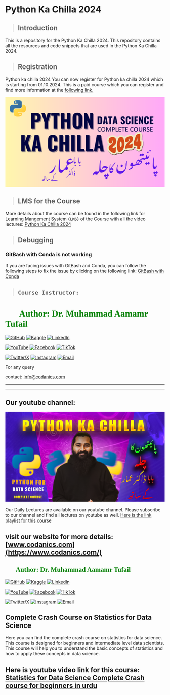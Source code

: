 # Python Ka Chilla 2024

> ## **Introduction**
This is a repository for the Python Ka Chilla 2024. This repository contains all the resources and code snippets that are used in the Python Ka Chilla 2024.

> ## **Registration**
Python ka chilla 2024  You can now register for Python ka chilla 2024 which is starting from 01.10.2024. This is a paid course which you can register and find more information at the [following link.](https://forms.gle/kUU3eZJsFRb7Cn6r8) 

[![Python Ka Chilla 2024](./00_resources/posters/02_poster.png)](https://codanics.com/courses/python-ka-chilla-2024/)

> ## **LMS for the Course**
More details about the course can be found in the following link for Learning Mangement System **`(LMS)`** of the Course with all the video lectures: [Python Ka Chilla 2024](https://codanics.com/courses/python-ka-chilla-2024/)

> ## **Debugging**
### **GitBash with Conda is not working**
If you are facing issues with GitBash and Conda, you can follow the following steps to fix the issue by clicking on the following link: [GitBash with Conda](./00_debugging/01_gitbash_working_now.md)

> ## **`Course Instructor:`**

<h1 style="font-family: 'poppins'; font-weight: bold; color: Green;">👨‍💻Author: Dr. Muhammad Aamamr Tufail</h1>

[![GitHub](https://img.shields.io/badge/GitHub-Profile-blue?style=for-the-badge&logo=github)](https://github.com/AammarTufail) 
[![Kaggle](https://img.shields.io/badge/Kaggle-Profile-blue?style=for-the-badge&logo=kaggle)](https://www.kaggle.com/muhammadaammartufail) 
[![LinkedIn](https://img.shields.io/badge/LinkedIn-Profile-blue?style=for-the-badge&logo=linkedin)](https://www.linkedin.com/in/dr-muhammad-aammar-tufail-02471213b/)  

[![YouTube](https://img.shields.io/badge/YouTube-Profile-red?style=for-the-badge&logo=youtube)](https://www.youtube.com/@codanics) 
[![Facebook](https://img.shields.io/badge/Facebook-Profile-blue?style=for-the-badge&logo=facebook)](https://www.facebook.com/aammar.tufail) 
[![TikTok](https://img.shields.io/badge/TikTok-Profile-black?style=for-the-badge&logo=tiktok)](https://www.tiktok.com/@draammar)  

[![Twitter/X](https://img.shields.io/badge/Twitter-Profile-blue?style=for-the-badge&logo=twitter)](https://twitter.com/aammar_tufail) 
[![Instagram](https://img.shields.io/badge/Instagram-Profile-blue?style=for-the-badge&logo=instagram)](https://www.instagram.com/aammartufail/) 
[![Email](https://img.shields.io/badge/Email-Contact%20Me-red?style=for-the-badge&logo=email)](mailto:aammar@codanics.com)



For any query

contact: info@codanics.com

---
---

## **Our youtube channel:**
[![Youtube](./00_resources/posters/01_poster.png)](https://www.youtube.com/watch?v=NrAyNt7EQ4c&list=PL9XvIvvVL50Gtj1fmwUhUW69e0U-TZZaZ&ab_channel=Codanics)

Our Daily Lectures are available on our youtube channel. Please subscribe to our channel and find all lectures on youtube as well. [Here is the link playlist for this course](https://www.youtube.com/watch?v=NrAyNt7EQ4c&list=PL9XvIvvVL50Gtj1fmwUhUW69e0U-TZZaZ&ab_channel=Codanics)

visit our website for more details:
[www.codanics.com](https://www.codanics.com/)
---


<h2 style="font-family: 'poppins'; font-weight: bold; color: Green;">👨‍💻Author: Dr. Muhammad Aamamr Tufail</h2>

[![GitHub](https://img.shields.io/badge/GitHub-Profile-blue?style=for-the-badge&logo=github)](https://github.com/AammarTufail) 
[![Kaggle](https://img.shields.io/badge/Kaggle-Profile-blue?style=for-the-badge&logo=kaggle)](https://www.kaggle.com/muhammadaammartufail) 
[![LinkedIn](https://img.shields.io/badge/LinkedIn-Profile-blue?style=for-the-badge&logo=linkedin)](https://www.linkedin.com/in/dr-muhammad-aammar-tufail-02471213b/)  

[![YouTube](https://img.shields.io/badge/YouTube-Profile-red?style=for-the-badge&logo=youtube)](https://www.youtube.com/@codanics) 
[![Facebook](https://img.shields.io/badge/Facebook-Profile-blue?style=for-the-badge&logo=facebook)](https://www.facebook.com/aammar.tufail) 
[![TikTok](https://img.shields.io/badge/TikTok-Profile-black?style=for-the-badge&logo=tiktok)](https://www.tiktok.com/@draammar)  

[![Twitter/X](https://img.shields.io/badge/Twitter-Profile-blue?style=for-the-badge&logo=twitter)](https://twitter.com/aammar_tufail) 
[![Instagram](https://img.shields.io/badge/Instagram-Profile-blue?style=for-the-badge&logo=instagram)](https://www.instagram.com/aammartufail/) 
[![Email](https://img.shields.io/badge/Email-Contact%20Me-red?style=for-the-badge&logo=email)](mailto:aammar@codanics.com)

## Complete Crash Course on Statistics for Data Science

Here you can find the complete crash course on statistics for data science. This course is designed for beginners and intermediate level data scientists. This course will help you to understand the basic concepts of statistics and how to apply these concepts in data science.

Here is youtube video link for this course: [Statistics for Data Science Complete Crash course for beginners in urdu](https://youtu.be/9jkFZPI5puo?si=mxzzj3mfZEVZ_fJ5)
----